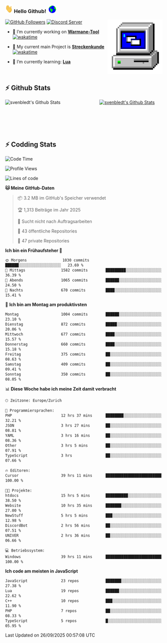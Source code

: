 ### <img src="https://github.com/svenbledt/svenbledt/blob/main/Assets/Hi.gif" height="28" width="24"> **Hello Github!** &nbsp;<img src="https://github.com/svenbledt/svenbledt/blob/main/Assets/Earth.gif" height="24" width="24">
[![GitHub Followers](https://img.shields.io/github/followers/svenbledt?label=Follow&style=flat-squaree&logo=github&labelColor=black&color=black&cacheSeconds=5)](https://github.com/svenbledt)
[![Discord Server](https://img.shields.io/discord/443405445831327754?style=flat-squeree&logo=discord&logoColor=white&label=Trojan%20Chillecke%20Server&labelColor=black&color=gray&cacheSeconds=3650)](https://discord.gg/c6GZKjVhxw)
<img align="right" alt="PC GIF" src="https://github.com/svenbledt/svenbledt/blob/main/Assets/PC.gif" width="175" />

<p>

 - 🔭 I’m currently working on **[Warmane-Tool](https://github.com/svenbledt/Warmane-Bot)** [![wakatime](https://wakatime.com/badge/user/eb1cebc0-6a00-4f39-ab37-6770a4331515/project/b1c02622-6489-4920-898c-6e91c5bba727.svg)](https://wakatime.com/badge/user/eb1cebc0-6a00-4f39-ab37-6770a4331515/project/b1c02622-6489-4920-898c-6e91c5bba727)
 - 🔭 My current main Project is **[Streckenkunde](https://github.com/Streckenkunde)** [![wakatime](https://wakatime.com/badge/user/eb1cebc0-6a00-4f39-ab37-6770a4331515/project/8c10f4f0-0d09-4e0e-b526-eec4de9936b6.svg)](https://wakatime.com/badge/user/eb1cebc0-6a00-4f39-ab37-6770a4331515/project/8c10f4f0-0d09-4e0e-b526-eec4de9936b6)

 - 🌱 I’m currently learning: **[Lua](https://www.lua.org/)**
 
</p>

<br>

## :zap: Github Stats

<a href="https://github.com/svenbledt">
  <img align="left" src="https://github-readme-stats.vercel.app/api?username=svenbledt&show_icons=true&title_color=c9d1d9&icon_color=58a6da&text_color=c9d1d9&bg_color=0d1117&hide=issues" alt="svenbledt's Github Stats" width="60%">
 </a>
 <a href="https://github.com/svenbledt">
 <img src="https://github-readme-stats.vercel.app/api/top-langs/?username=svenbledt&show_icons=true&title_color=c9d1d9&icon_color=58a6da&text_color=c9d1d9&bg_color=0d1117" alt="svenbledt's Github Stats" width="35%">
 </a>

<br> <br> <br> <br> 
## :zap: Codding Stats

<!--START_SECTION:waka-->
![Code Time](http://img.shields.io/badge/Code%20Time-998%20hrs%208%20mins-blue)

![Profile Views](http://img.shields.io/badge/Profilansichten-0-blue)

![Lines of code](https://img.shields.io/badge/Seit%20Hallo%20Welt%20habe%20ich%20geschrieben-37.7%20million%20Codezeilen-blue)

**🐱 Meine GitHub-Daten** 

> 📦 3.2 MB im GitHub's Speicher verwendet 
 > 
> 🏆 1,313 Beiträge im Jahr 2025
 > 
> 🚫 Sucht nicht nach Auftragsarbeiten
 > 
> 📜 43 öffentliche Repositories 
 > 
> 🔑 47 private Repositories 
 > 
**Ich bin ein Frühaufsteher 🐤** 

```text
🌞 Morgens                1030 commits        ██████░░░░░░░░░░░░░░░░░░░   23.69 % 
🌆 Mittags                1582 commits        █████████░░░░░░░░░░░░░░░░   36.39 % 
🌃 Abends                 1065 commits        ██████░░░░░░░░░░░░░░░░░░░   24.50 % 
🌙 Nachts                 670 commits         ████░░░░░░░░░░░░░░░░░░░░░   15.41 % 
```
📅 **Ich bin am Montag am produktivsten** 

```text
Montag                   1004 commits        ██████░░░░░░░░░░░░░░░░░░░   23.10 % 
Dienstag                 872 commits         █████░░░░░░░░░░░░░░░░░░░░   20.06 % 
Mittwoch                 677 commits         ████░░░░░░░░░░░░░░░░░░░░░   15.57 % 
Donnerstag               660 commits         ████░░░░░░░░░░░░░░░░░░░░░   15.18 % 
Freitag                  375 commits         ██░░░░░░░░░░░░░░░░░░░░░░░   08.63 % 
Samstag                  409 commits         ██░░░░░░░░░░░░░░░░░░░░░░░   09.41 % 
Sonntag                  350 commits         ██░░░░░░░░░░░░░░░░░░░░░░░   08.05 % 
```


📊 **Diese Woche habe ich meine Zeit damit verbracht** 

```text
🕑︎ Zeitzone: Europe/Zurich

💬 Programmiersprachen: 
PHP                      12 hrs 37 mins      ████████░░░░░░░░░░░░░░░░░   32.21 % 
JSON                     3 hrs 27 mins       ██░░░░░░░░░░░░░░░░░░░░░░░   08.81 % 
YAML                     3 hrs 16 mins       ██░░░░░░░░░░░░░░░░░░░░░░░   08.36 % 
Other                    3 hrs 5 mins        ██░░░░░░░░░░░░░░░░░░░░░░░   07.91 % 
TypeScript               3 hrs               ██░░░░░░░░░░░░░░░░░░░░░░░   07.66 % 

🔥 Editoren: 
Cursor                   39 hrs 11 mins      █████████████████████████   100.00 % 

🐱‍💻 Projekte: 
htdocs                   15 hrs 5 mins       ██████████░░░░░░░░░░░░░░░   38.50 % 
Website                  10 hrs 35 mins      ███████░░░░░░░░░░░░░░░░░░   27.00 % 
NewStuff                 5 hrs 5 mins        ███░░░░░░░░░░░░░░░░░░░░░░   12.98 % 
DiscordBot               2 hrs 56 mins       ██░░░░░░░░░░░░░░░░░░░░░░░   07.51 % 
UNIVER                   2 hrs 36 mins       ██░░░░░░░░░░░░░░░░░░░░░░░   06.66 % 

💻 Betriebssystem: 
Windows                  39 hrs 11 mins      █████████████████████████   100.00 % 
```

**Ich code am meisten in JavaScript** 

```text
JavaScript               23 repos            ███████░░░░░░░░░░░░░░░░░░   27.38 % 
Lua                      19 repos            ██████░░░░░░░░░░░░░░░░░░░   22.62 % 
C++                      10 repos            ███░░░░░░░░░░░░░░░░░░░░░░   11.90 % 
PHP                      7 repos             ██░░░░░░░░░░░░░░░░░░░░░░░   08.33 % 
TypeScript               5 repos             █░░░░░░░░░░░░░░░░░░░░░░░░   05.95 % 
```




 Last Updated on 26/09/2025 00:57:08 UTC
<!--END_SECTION:waka-->
